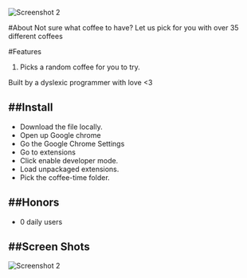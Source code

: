
![Screenshot 2](https://lh3.googleusercontent.com/rtu0lXd3cIqdTwSkPBgg8o1ouMTNrntL702lVf7iGSO7jelyV55oUIlzg5OjU7C9mh7dkpsSDA=s1280-h800-e365-rw "Screenshot 2")

#About
Not sure what coffee to have? Let us pick for you with over 35 different coffees

#Features 
1. Picks a random coffee for you to try.




Built by a dyslexic programmer with love <3

##Install
--------------

- Download the file locally.
- Open up Google chrome
- Go the Google Chrome Settings
- Go to extensions
- Click enable developer mode.
- Load unpackaged extensions.
- Pick the coffee-time folder.


##Honors
--------------

- 0 daily users


##Screen Shots
-------------


![Screenshot 2](https://lh3.googleusercontent.com/rtu0lXd3cIqdTwSkPBgg8o1ouMTNrntL702lVf7iGSO7jelyV55oUIlzg5OjU7C9mh7dkpsSDA=s1280-h800-e365-rw "Screenshot 2")
